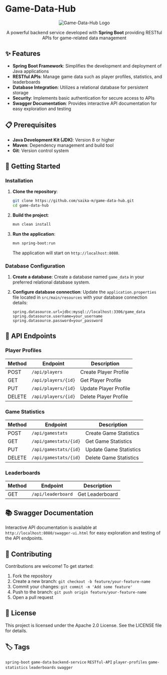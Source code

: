 # Game-Data-Hub

<div align="center">

![Game-Data-Hub Logo](https://via.placeholder.com/150)

A powerful backend service developed with **Spring Boot** providing RESTful APIs for game-related data management

</div>

## ✨ Features

- **Spring Boot Framework**: Simplifies the development and deployment of Java applications
- **RESTful APIs**: Manage game data such as player profiles, statistics, and leaderboards
- **Database Integration**: Utilizes a relational database for persistent storage
- **Security**: Implements basic authentication for secure access to APIs
- **Swagger Documentation**: Provides interactive API documentation for easy exploration and testing

## 📋 Prerequisites

- **Java Development Kit (JDK)**: Version 8 or higher
- **Maven**: Dependency management and build tool
- **Git**: Version control system

## 🚀 Getting Started

### Installation

1. **Clone the repository**:

   ```bash
   git clone https://github.com/saika-m/game-data-hub.git
   cd game-data-hub
   ```

2. **Build the project**:

   ```bash
   mvn clean install
   ```

3. **Run the application**:

   ```bash
   mvn spring-boot:run
   ```

   The application will start on `http://localhost:8080`.

### Database Configuration

1. **Create a database**: Create a database named `game_data` in your preferred relational database system.

2. **Configure database connection**: Update the `application.properties` file located in `src/main/resources` with your database connection details:

   ```properties
   spring.datasource.url=jdbc:mysql://localhost:3306/game_data
   spring.datasource.username=your_username
   spring.datasource.password=your_password
   ```

## 📡 API Endpoints

### Player Profiles

| Method | Endpoint            | Description          |
|--------|---------------------|----------------------|
| POST   | `/api/players`      | Create Player Profile|
| GET    | `/api/players/{id}` | Get Player Profile   |
| PUT    | `/api/players/{id}` | Update Player Profile|
| DELETE | `/api/players/{id}` | Delete Player Profile|

### Game Statistics

| Method | Endpoint             | Description           |
|--------|----------------------|-----------------------|
| POST   | `/api/gamestats`     | Create Game Statistics|
| GET    | `/api/gamestats/{id}`| Get Game Statistics   |
| PUT    | `/api/gamestats/{id}`| Update Game Statistics|
| DELETE | `/api/gamestats/{id}`| Delete Game Statistics|

### Leaderboards

| Method | Endpoint            | Description     |
|--------|---------------------|-----------------|
| GET    | `/api/leaderboard`  | Get Leaderboard |

## 📚 Swagger Documentation

Interactive API documentation is available at `http://localhost:8080/swagger-ui.html` for easy exploration and testing of the API endpoints.

## 🤝 Contributing

Contributions are welcome! To get started:

1. Fork the repository
2. Create a new branch: `git checkout -b feature/your-feature-name`
3. Commit your changes: `git commit -m 'Add some feature'`
4. Push to the branch: `git push origin feature/your-feature-name`
5. Open a pull request

## 📄 License

This project is licensed under the Apache 2.0 License. See the LICENSE file for details.

## 🏷️ Tags

`spring-boot` `game-data` `backend-service` `RESTful-API` `player-profiles` `game-statistics` `leaderboards` `swagger`
